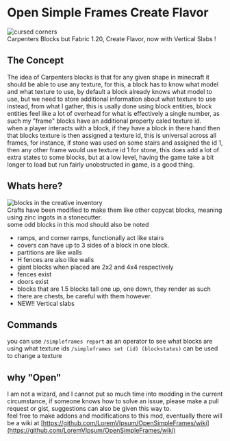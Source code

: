 # Open Simple Frames Create Flavor

![cursed corners](https://media.discordapp.net/attachments/328940219099250688/1186825845864669215/CreateFlavoredOpenSimpleFrames.png)
<br>
Carpenters Blocks but Fabric 1.20, Create Flavor, now with Vertical Slabs !
## The Concept
The idea of Carpenters blocks is that for any given shape in minecraft it should be able to use any texture, for this, a block has to know what model and what texture to use, by default a block already knows what model to use, but we need to store additional information about what texture to use instead, from what I gather, this is usally done using block entities, block entities feel like a lot of overhead for what is effectively a single number, as such my "frame" blocks have an additional property caled texture id.
<br>
when a player interacts with a block, if they have a block in there hand then that blocks texture is then assigned a texture id, this is universal across all frames, for instance, if stone was used on some stairs and assigned the id 1, then any other frame would use texture id 1 for stone, this does add a lot of extra states to some blocks, but at a low level, having the game take a bit longer to load but run fairly unobstructed in game, is a good thing.

## Whats here?
![blocks in the creative inventory](https://media.discordapp.net/attachments/328940219099250688/1186825845399097364/CreateFlavoredOpenSimpleFramesCreativeTab.png?ex=6594a8b3&is=658233b3&hm=b53d2bcc020eb26fe09d1a8160895a2934d70143a340c58ca08a8f0f01d17485&=&format=webp&quality=lossless)
<br>
Crafts have been modified to make them like other copycat blocks, meaning using zinc ingots in a stonecutter.
<br>
some odd blocks in this mod should also be noted
- ramps, and corner ramps, functionally act like stairs
- covers can have up to 3 sides of a block in one block.
- partitions are like walls
- H fences are also like walls
- giant blocks when placed are 2x2 and 4x4 respectively
- fences exist
- doors exist
- blocks that are 1.5 blocks tall one up, one down, they render as such
- there are chests, be careful with them however.
- NEW!! Vertical slabs

## Commands

you can use `/simpleframes report` as an operator to see what blocks are using what texture ids
`/simpleframes set (id) (blockstates)` can be used to change a texture


## why "Open"
I am not a wizard, and I cannot put so much time into modding in the current circumstance, if someone knows how to solve an issue, please make a pull request or gist, suggestions can also be given this way to.
<br>
feel free to make addons and modifications to this mod, eventually there will be a wiki at [https://github.com/LoremVIpsum/OpenSimpleFrames/wiki](https://github.com/LoremVIpsum/OpenSimpleFrames/wiki)
